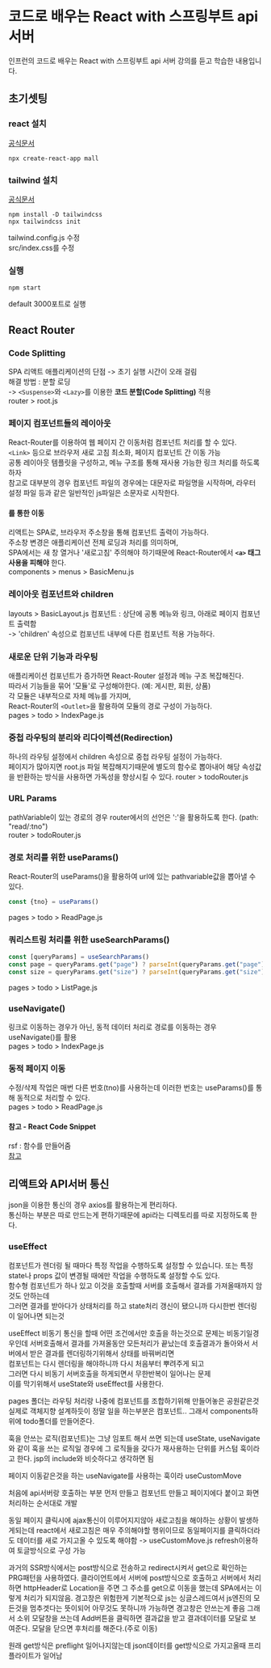 # 코드로 배우는 React with 스프링부트 api 서버
인프런의 코드로 배우는 React with 스프링부트 api 서버 강의를 듣고 학습한 내용입니다.

## 초기셋팅
### react 설치
[공식문서](https://react.dev/learn/start-a-new-react-project#nextjs-pages-router)  
~~~
npx create-react-app mall
~~~

### tailwind 설치
[공식문서](https://tailwindcss.com/docs/guides/create-react-app)  
~~~
npm install -D tailwindcss
npx tailwindcss init
~~~
tailwind.config.js 수정  
src/index.css를 수정  

### 실행
~~~
npm start 
~~~
default 3000포트로 실행


## React Router
### Code Splitting
SPA 리액트 애플리케이션의 단점 -> 초기 실행 시간이 오래 걸림  
해결 방법 : 분할 로딩  
-> `<Suspense>`와 `<Lazy>`를 이용한 **코드 분할(Code Splitting)** 적용  
router > root.js

### 페이지 컴포넌트들의 레이아웃
React-Router를 이용하여 웹 페이지 간 이동처럼 컴포넌트 처리를 할 수 있다.  
`<Link>` 등으로 브라우저 새로 고침 최소화, 페이지 컴포넌트 간 이동 가능  
공통 레이아웃 템플릿을 구성하고, 메뉴 구조를 통해 재사용 가능한 링크 처리를 하도록 하자  
참고로 대부분의 경우 컴포넌트 파일의 경우에는 대문자로 파일명을 시작하며, 라우터 설정 파일 등과 같은 일반적인 js파일은 소문자로 시작한다.

#### <Link>를 통한 이동
리액트는 SPA로, 브라우저 주소창을 통해 컴포넌트 출력이 가능하다.  
주소창 변경은 애플리케이션 전체 로딩과 처리를 의미하며,  
SPA에서는 새 창 열거나 '새로고침' 주의해야 하기때문에 React-Router에서 **`<a>` 태그 사용을 피해야** 한다.  
components > menus > BasicMenu.js  

### 레이아웃 컴포넌트와 children
layouts > BasicLayout.js 컴포넌트 : 상단에 공통 메뉴와 링크, 아래로 페이지 컴포넌트 출력함  
-> 'children' 속성으로 컴포넌트 내부에 다른 컴포넌트 적용 가능하다.  

### 새로운 단위 기능과 라우팅
애플리케이션 컴포넌트가 증가하면 React-Router 설정과 메뉴 구조 복잡해진다.  
따라서 기능들을 묶어 '모듈'로 구성해야한다. (예: 게시판, 회원, 상품)  
각 모듈은 내부적으로 자체 메뉴를 가지며,  
React-Router의 `<Outlet>`을 활용하여 모듈의 경로 구성이 가능하다.  
pages > todo > IndexPage.js  


### 중첩 라우팅의 분리와 리다이렉션(Redirection)
하나의 라우팅 설정에서 children 속성으로 중첩 라우팅 설정이 가능하다.  
페이지가 많아지면 root.js 파일 복잡해지기때문에 별도의 함수로 뽑아내어 해당 속성값을 반환하는 방식을 사용하면 가독성을 향상시킬 수 있다.
router > todoRouter.js

### URL Params
pathVariable이 있는 경로의 경우 router에서의 선언은 ':'을 활용하도록 한다. (path: "read/:tno")  
router > todoRouter.js  

### 경로 처리를 위한 useParams()
React-Router의 useParams()을 활용하여 url에 있는 pathvariable값을 뽑아낼 수 있다.  
~~~js
const {tno} = useParams()
~~~
pages > todo > ReadPage.js  

### 쿼리스트링 처리를 위한 useSearchParams()
~~~js
const [queryParams] = useSearchParams()
const page = queryParams.get("page") ? parseInt(queryParams.get("page")) : 1
const size = queryParams.get("size") ? parseInt(queryParams.get("size")) : 10
~~~
pages > todo > ListPage.js  


### useNavigate()
링크로 이동하는 경우가 아닌, 동적 데이터 처리로 경로를 이동하는 경우 useNavigate()를 활용  
pages > todo > IndexPage.js

### 동적 페이지 이동
수정/삭제 작업은 매번 다른 번호(tno)를 사용하는데 이러한 번호는 useParams()를 통해 동적으로 처리할 수 있다.  
pages > todo > ReadPage.js  

#### 참고 - React Code Snippet
rsf : 함수를 만들어줌  
[참고](https://www.hanl.tech/blog/vs-code-react-time-awesome-snippets/)


## 리액트와 API서버 통신  
json을 이용한 통신의 경우 axios를 활용하는게 편리하다.  
통신하는 부분은 따로 만드는게 편하기때문에 api라는 디렉토리를 따로 지정하도록 한다.  

### useEffect
컴포넌트가 렌더링 될 때마다 특정 작업을 수행하도록 설정할 수 있습니다. 또는 특정 state나 props 값이 변경될 때에만 작업을 수행하도록 설정할 수도 있다.  
함수형 컴포넌트가 하나 있고 이것을 호출할때 서버를 호출해서 결과를 가져올때까지 암것도 안하는데  
그러면 결과를 받아다가 상태처리를 하고 state처리 갱신이 됐으니까 다시한번 렌더링이 일어나면 되는것  

useEffect 비동기 통신을 할때 어떤 조건에서만 호출을 하는것으로
문제는 비동기일경우인데 서버호출해서 결과를 가져올동안 모든처리가 끝났는데 호출결과가 돌아와서 서버에서 받은 결과를 렌더링하기위해서 상태를 바꿔버리면  
컴포넌트는 다시 렌더링을 해야하니까 다시 처음부터 뿌려주게 되고  
그러면 다시 비동기 서버호출을 하게되면서 무한반복이 일어나는 문제  
이를 막기위해서 useState와 useEffect를 사용한다.  


pages 폴더는 라우팅 처리랑 나중에 컴포넌트를 조합하기위해 만들어놓은 공원같은것
실제로 객체지향 설계하듯이 정말 일을 하는부분은 컴포넌트..
그래서 components하위에 todo폴더를 만들어준다.

훅을 안쓰는 로직(컴포넌트)는 그냥 임포트 해서 쓰면 되는데
useState, useNavigate와 같이 훅을 쓰는 로직일 경우에 그 로직들을 갖다가 재사용하는 단위를 커스텀 훅이라고 한다. jsp의 include와 비슷하다고 생각하면 됨  


페이지 이동같은것을 하는 useNavigate를 사용하는 훅이라 useCustomMove


처음에 api서버랑 호출하는 부분 먼저 만들고
컴포넌트 만들고
페이지에다 붙이고
화면처리하는 순서대로 개발


동일 페이지 클릭시에 ajax통신이 이루어지지않아 새로고침을 해야하는 상황이 발생하게되는데
react에서 새로고침은 매우 주의해야할 행위이므로
동일페이지를 클릭하더라도 데이터를 새로 가지고올 수 있도록 해야함 -> useCustomMove.js refresh이용하여 토글방식으로 구성 가능

과거의 SSR방식에서는
post방식으로 전송하고 redirect시켜서 get으로 확인하는 PRG패턴을 사용하였다.
클라이언트에서 서버에 post방식으로 호출하고 서버에서 처리하면 httpHeader로 Location을 주면
그 주소를 get으로 이동을 했는데
SPA에서는 이렇게 처리가 되지않음.
경고창은 위험한게 기본적으로 js는 싱글스레드여서 js엔진의 모든것을 멈추겟다는 뜻이되어 아무것도 못하니까 가능하면 경고창은 안쓰는게 좋음
그래서 소위 모달창을 쓰는데 Add버튼을 클릭하면 결과값을 받고 결과데이터를 모달로 보여준다.
모달을 닫으면 후처리를 해준다.(주로 이동)


원래 get방식은 preflight 일어나지않는데 json데이터를 get방식으로 가지고올때 프리플라이트가 일어남